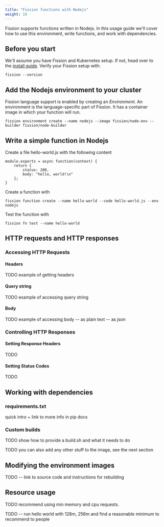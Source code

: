 ```yaml
---
title: "Fission functions with Nodejs"
weight: 10
---
```


Fission supports functions written in Nodejs. In this usage guide we'll cover how to use
this environment, write functions, and work with dependencies.

## Before you start

We'll assume you have Fission and Kubernetes setup. If not, head over
to the [install guide]().  Verify your Fission setup with:

```
fission --version
```

## Add the Nodejs environment to your cluster

Fission language support is enabled by creating an _Environment_.  An
environment is the language-specific part of Fission.  It has a
container image in which your function will run.

```
fission environment create --name nodejs --image fission/node-env --builder fission/node-builder
```

## Write a simple function in Nodejs

Create a file hello-world.js with the following content

```
module.exports = async function(context) {
    return {
        status: 200,
        body: "hello, world!\n"
    };
}
```

Create a function with 

```
fission function create --name hello-world --code hello-world.js --env nodejs
```

Test the function with

```
fission fn test --name hello-world
```

## HTTP requests and HTTP responses

### Accessing HTTP Requests

#### Headers

TODO example of getting headers

#### Query string

TODO example of accessing query string

#### Body 

TODO example of accessing body 
-- as plain text 
-- as json

### Controlling HTTP Responses 

#### Setting Response Headers

TODO

#### Setting Status Codes 

TODO

## Working with dependencies

### requirements.txt

quick intro + link to more info in pip docs

### Custom builds

TODO show how to provide a build.sh and what it needs to do

TODO you can also add any other stuff to the image, see the next section

## Modifying the environment images

TODO -- link to source code and instructions for rebuilding

## Resource usage 

TODO recommend using min memory and cpu requests. 

TODO -- run hello world with 128m, 256m and find a reasonable minimum
to recommend to people


